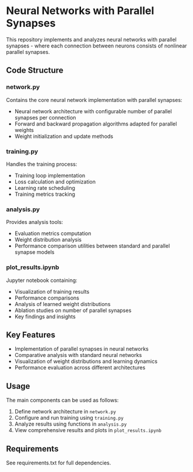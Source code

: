 # Neural Networks with Parallel Synapses

This repository implements and analyzes neural networks with parallel synapses - where each connection between neurons consists of nonlinear parallel synapses.

## Code Structure

### network.py
Contains the core neural network implementation with parallel synapses:
- Neural network architecture with configurable number of parallel synapses per connection
- Forward and backward propagation algorithms adapted for parallel weights
- Weight initialization and update methods

### training.py 
Handles the training process:
- Training loop implementation
- Loss calculation and optimization
- Learning rate scheduling
- Training metrics tracking

### analysis.py
Provides analysis tools:
- Evaluation metrics computation
- Weight distribution analysis
- Performance comparison utilities between standard and parallel synapse models

### plot_results.ipynb
Jupyter notebook containing:
- Visualization of training results
- Performance comparisons
- Analysis of learned weight distributions
- Ablation studies on number of parallel synapses
- Key findings and insights

## Key Features

- Implementation of parallel synapses in neural networks
- Comparative analysis with standard neural networks
- Visualization of weight distributions and learning dynamics
- Performance evaluation across different architectures

## Usage

The main components can be used as follows:

1. Define network architecture in `network.py`
2. Configure and run training using `training.py`
3. Analyze results using functions in `analysis.py`
4. View comprehensive results and plots in `plot_results.ipynb`

## Requirements

See requirements.txt for full dependencies.

